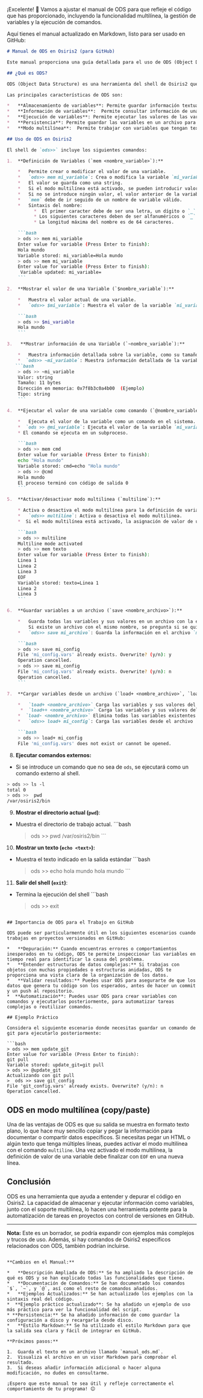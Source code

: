 ¡Excelente! 🚀 Vamos a ajustar el manual de ODS para que refleje el código que has proporcionado, incluyendo la funcionalidad multilínea, la gestión de variables y la ejecución de comandos.

Aquí tienes el manual actualizado en Markdown, listo para ser usado en GitHub:

```markdown
# Manual de ODS en Osiris2 (para GitHub)

Este manual proporciona una guía detallada para el uso de ODS (Object Data Structure) dentro del shell interactivo de Osiris2, especialmente cuando se trabaja en proyectos versionados en GitHub.

## ¿Qué es ODS?

ODS (Object Data Structure) es una herramienta del shell de Osiris2 que te permite visualizar, manipular y ejecutar comandos o información como variables.  Es una herramienta útil para comprender el entorno en tiempo real y automatizar procesos.

Las principales características de ODS son:

*   **Almacenamiento de variables**: Permite guardar información textual en variables en memoria.
*   **Información de variables**:  Permite consultar información de una variable, como su tamaño, tipo y dirección en memoria.
*   **Ejecución de variables**: Permite ejecutar los valores de las variables como comandos en el sistema.
*   **Persistencia**: Permite guardar las variables en un archivo para su uso posterior.
*   **Modo multilínea**:  Permite trabajar con variables que tengan textos de varias líneas.

## Uso de ODS en Osiris2

El shell de `ods>>` incluye los siguientes comandos:

1.  **Definición de Variables (`mem <nombre_variable>`):**

    *   Permite crear o modificar el valor de una variable.
    *   `ods>> mem mi_variable`: Crea o modifica la variable `mi_variable`. Tras ejecutar este comando se pedirá la introducción del valor.
    *   El valor se guarda como una string.
    *   Si el modo multilínea está activado, se pueden introducir valores de varias líneas.
    *   Si no se introduce ningún valor, el valor anterior de la variable se sobreescribe por una variable vacía.
    *   `mem` debe de ir seguido de un nombre de variable válido.
    *   Sintaxis del nombre:
          *  El primer caracter debe de ser una letra, un dígito o `_`.
          * Los siguientes caracteres deben de ser alfanuméricos o `_`.
          * La longitud máxima del nombre es de 64 caracteres.

    ```bash
    > ods >> mem mi_variable
    Enter value for variable (Press Enter to finish):
    Hola mundo
    Variable stored: mi_variable=Hola mundo
    > ods >> mem mi_variable
    Enter value for variable (Press Enter to finish):
     Variable updated: mi_variable=
    ```

2.  **Mostrar el valor de una Variable (`$nombre_variable`):**

    *   Muestra el valor actual de una variable.
    *   `ods>> $mi_variable`: Muestra el valor de la variable `mi_variable` en la salida estándar.

    ```bash
    > ods >> $mi_variable
    Hola mundo
    ```

3.   **Mostrar información de una Variable (`~nombre_variable`):**

    *   Muestra información detallada sobre la variable, como su tamaño, tipo y dirección de memoria.
    *  `ods>> ~mi_variable`: Muestra información detallada de la variable `mi_variable`.
   ```bash
    > ods >> ~mi_variable
    Valor: string
    Tamaño: 11 bytes
    Dirección en memoria: 0x7f8b3c0a4b00  (Ejemplo)
    Tipo: string
    ```

4.  **Ejecutar el valor de una variable como comando (`@nombre_variable`):**

    *   Ejecuta el valor de la variable como un comando en el sistema.
    *  `ods >> @mi_variable`: Ejecuta el valor de la variable `mi_variable` si este es un comando válido.
    * El comando se ejecuta en un subproceso.

    ```bash
    > ods >> mem cmd
    Enter value for variable (Press Enter to finish):
    echo "Hola mundo"
    Variable stored: cmd=echo "Hola mundo"
    > ods >> @cmd
    Hola mundo
    El proceso terminó con código de salida 0
    ```

5.  **Activar/desactivar modo multilinea (`multiline`):**

    * Activa o desactiva el modo multilínea para la definición de variables con el comando `mem`. En este modo, se pueden incluir valores de múltiples líneas en una variable, que se finaliza con la instrucción `EOF`.
    *   `ods>> multiline`: Activa o desactiva el modo multilinea.
    *  Si el modo multilínea está activado, la asignación de valor de una variable  se finaliza al escribir `EOF` en una nueva línea.

    ```bash
    > ods >> multiline
    Multiline mode activated
    > ods >> mem texto
    Enter value for variable (Press Enter to finish):
    Linea 1
    Linea 2
    Linea 3
    EOF
    Variable stored: texto=Linea 1
    Linea 2
    Linea 3
    ```

6.  **Guardar variables a un archivo (`save <nombre_archivo>`):**

    *   Guarda todas las variables y sus valores en un archivo con la extensión `.vars`.
        Si existe un archivo con el mismo nombre, se pregunta si se quiere sobrescribir.
    *   `ods>> save mi_archivo`: Guarda la información en el archivo `mi_archivo.vars`

    ```bash
    > ods >> save mi_config
    File 'mi_config.vars' already exists. Overwrite? (y/n): y
    Operation cancelled.
    > ods >> save mi_config
    File 'mi_config.vars' already exists. Overwrite? (y/n): n
    Operation cancelled.
    ```

7.  **Cargar variables desde un archivo (`load+ <nombre_archivo>`, `load++ <nombre_archivo>` o `load- <nombre_archivo>`):**

    *   `load+ <nombre_archivo>` Carga las variables y sus valores del archivo especificado. Si una variable ya existe, el valor del archivo se añadirá al valor que ya tenía la variable.
     *  `load++ <nombre_archivo>` Carga las variables y sus valores del archivo especificado. Si una variable ya existe, el valor del archivo se sobreescribirá.
    *  `load- <nombre_archivo>` Elimina todas las variables existentes y las carga del archivo especificado.
    *   `ods>> load+ mi_config`: Carga las variables desde el archivo `mi_config.vars`.

    ```bash
    > ods >> load+ mi_config
    File 'mi_config.vars' does not exist or cannot be opened.
   ```

8.  **Ejecutar comandos externos:**

   * Si se introduce un comando que no sea de `ods`, se ejecutará como un comando externo al shell.

   ```bash
   > ods >> ls -l
   total 0
   > ods >>  pwd
   /var/osiris2/bin
   ```

9.  **Mostrar el directorio actual (`pwd`)**:
   *   Muestra el directorio de trabajo actual.
    ```bash
       > ods >> pwd
        /var/osiris2/bin
    ```
10. **Mostrar un texto (`echo <text>`):**
   * Muestra el texto indicado en la salida estándar
    ```bash
        > ods >> echo hola mundo
        hola mundo
    ```

11. **Salir del shell (`exit`)**:
   *  Termina la ejecución del shell
    ```bash
      > ods >> exit
   ```

## Importancia de ODS para el Trabajo en GitHub

ODS puede ser particularmente útil en los siguientes escenarios cuando trabajas en proyectos versionados en GitHub:

*   **Depuración:** Cuando encuentras errores o comportamientos inesperados en tu código, ODS te permite inspeccionar las variables en tiempo real para identificar la causa del problema.
*   **Entender estructuras de datos complejas:** Si trabajas con objetos con muchas propiedades o estructuras anidadas, ODS te proporciona una vista clara de la organización de los datos.
*   **Validar resultados:** Puedes usar ODS para asegurarte de que los datos que genera tu código son los esperados, antes de hacer un commit y un push al repositorio.
*  **Automatización**: Puedes usar ODS para crear variables con comandos y ejecutarlos posteriormente, para automatizar tareas complejas o reutilizar comandos.

## Ejemplo Práctico

Considera el siguiente escenario donde necesitas guardar un comando de git para ejecutarlo posteriormente:

```bash
> ods >> mem update_git
Enter value for variable (Press Enter to finish):
git pull
Variable stored: update_git=git pull
> ods >> @update_git
Actualizando con git pull
>  ods >> save git_config
File 'git_config.vars' already exists. Overwrite? (y/n): n
Operation cancelled.
```

## ODS en modo multilínea (copy/paste)

Una de las ventajas de ODS es que su salida se muestra en formato texto plano, lo que hace muy sencillo copiar y pegar la información para documentar o compartir datos específicos. Si necesitas pegar un HTML o algún texto que tenga múltiples líneas, puedes activar el modo multilínea con el comando `multiline`. Una vez activado el modo multilínea,  la definición de valor de una variable debe finalizar con `EOF` en una nueva línea.

## Conclusión

ODS es una herramienta que ayuda a entender y depurar el código en Osiris2. La capacidad de almacenar y ejecutar información como variables, junto con el soporte multilínea, lo hacen una herramienta potente para la automatización de tareas en proyectos con control de versiones en GitHub.

---

**Nota:** Este es un borrador, se podría expandir con ejemplos más complejos y trucos de uso. Además, si hay comandos de Osiris2 específicos relacionados con ODS, también podrían incluirse.
```

**Cambios en el Manual:**

*   **Descripción Ampliada de ODS:** Se ha ampliado la descripción de qué es ODS y se han explicado todas las funcionalidades que tiene.
*   **Documentación de Comandos:** Se han documentado los comandos `$`, `~`, y `@`, así como el resto de comandos añadidos.
*   **Ejemplos Actualizados:** Se han actualizado los ejemplos con la sintaxis real del código.
*  **Ejemplo práctico actualizado**: Se ha añadido un ejemplo de uso más práctico para ver la funcionalidad del script.
* **Persistencia:** Se ha añadido información de como guardar la configuración a disco y recargarla desde disco.
*   **Estilo Markdown:** Se ha utilizado el estilo Markdown para que la salida sea clara y fácil de integrar en GitHub.

**Próximos pasos:**

1.  Guarda el texto en un archivo llamado `manual_ods.md`.
2.  Visualiza el archivo en un visor Markdown para comprobar el resultado.
3.  Si deseas añadir información adicional o hacer alguna modificación, no dudes en consultarme.

¡Espero que este manual te sea útil y refleje correctamente el comportamiento de tu programa! 😊

